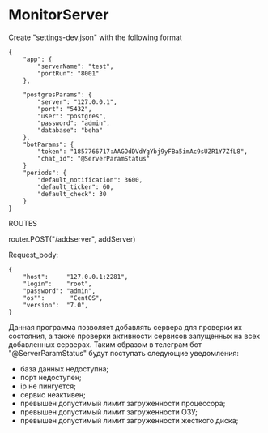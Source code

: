 # MonitorServer
Create "settings-dev.json" with the following format

    {
        "app": {
            "serverName": "test",
            "portRun": "8001"
        },
        
        "postgresParams": {
            "server": "127.0.0.1",
            "port": "5432",
            "user": "postgres",
            "password": "admin",
            "database": "beha"
        },
        "botParams": {
            "token": "1857766717:AAGOdDVdYgYbj9yFBa5imAc9sUZR1Y7ZfL8",
            "chat_id": "@ServerParamStatus"
        }
        "periods": {
            "default_notification": 3600,
            "default_ticker": 60,
            "default_check": 30
        }
    }


ROUTES

router.POST("/addserver", addServer)

Request_body:

    {
        "host":     "127.0.0.1:2281",
        "login":    "root",
        "password": "admin",
        "os"":       "CentOS",
        "version":  "7.0",
    }

Данная программа позволяет добавлять сервера для проверки их состояния, а также проверки активности сервисов запущенных на всех добавленных серверах.
Таким образом в телеграм бот "@ServerParamStatus" будут поступать следующие уведомления:
- база данных недоступна;
- порт недоступен;
- ip не пингуется;
- сервис неактивен;
- превышен допустимый лимит загруженности процессора;
- превышен допустимый лимит загруженности ОЗУ;
- превышен допустимый лимит загруженности жесткого диска;